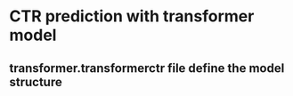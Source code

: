 # CTR prediction with transformer model
## transformer.transformerctr file define the model structure